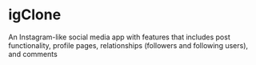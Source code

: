 # igClone
An Instagram-like social media app with features that includes post functionality, profile pages, relationships (followers and following users), and comments
